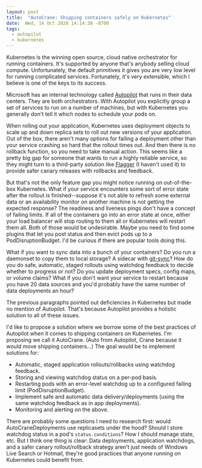 ```yaml
---
layout: post
title:  "AutoCrane: Shipping containers safely on Kubernetes"
date:  Wed, 14 Oct 2020 14:14:38 -0700
tags:
  - autopilot
  - kubernetes
---
```


Kubernetes is the winning open source, cloud native orchestrator for
running containers. It's supported by anyone that's anybody selling
cloud compute. Unfortunately, the default primitives it gives you are
very low level for running complicated services. Fortunately, it's
very extensible, which I believe is one of the keys to its success.

Microsoft has an internal technology called
[Autopilot](https://www.microsoft.com/en-us/research/publication/autopilot-automatic-data-center-management/)
that runs in their data centers. They are both orchestrators. With
Autopilot you explicitly group a set of services to run on a number of
machines, but with Kubernetes you generally don't tell it which nodes to
schedule your pods on.

When rolling out your application, Kubernetes uses deployment objects
to scale up and down replica sets to roll out new versions of your
application. Out of the box, there aren't many options for failing a
deployment other than your service crashing so hard that the rollout
times out. And then there is no rollback function, so you need to take
manual action. This seems like a pretty big gap for someone that wants
to run a highly reliable service, so they might turn to a third-party
solution like [Flagger](https://flagger.app/) (I haven't used it) to
provide safer canary releases with rollbacks and feedback.

But that's not the only feature gap you might notice running on
out-of-the-box Kubernetes. What if your service encounters some sort
of error state after the rollout is finished--suppose it's not able to
refresh some external data or an availability monitor on another
machine is not getting the expected response?
The readiness and liveness pings don't have a concept of failing
limits. If all of the containers go into an error state at once,
either your load balancer will stop routing to them all or Kubernetes
will restart them all. Both of those would be undesirable. Maybe you
need to find some plugins that let you post status and then evict pods
up to a PodDisruptionBudget. I'd be curious if there are popular tools
doing this.

What if you want to sync data into a bunch of your containers? Do you
run a daemonset to copy them to local storage? A sidecar with
[git-sync](https://github.com/kubernetes/git-sync)? How do you do
safe, automatic, staged rollouts using watchdog feedback to decide
whether to progress or not? Do you update deployment specs, config
maps, or volume claims? What if you don't want your service to restart
because you have 20 data sources and you'd probably have the same
number of data deployments an hour?

The previous paragraphs pointed out deficiencies in Kubernetes but
made no mention of Autopilot. That's because Autopilot provides a
holistic solution to all of these issues.

I'd like to propose a solution where we borrow some of the best
practices of Autopilot when it comes to shipping containers on
Kubernetes. I'm proposing we call it AutoCrane. (Auto from Autopilot,
Crane because it would move shipping containers...) The goal would be
to implement solutions for:

  - Automatic, staged application rollouts/rollbacks using
    watchdog feedback.
  - Storing and viewing watchdog status on a per-pod basis.
  - Restarting pods with an error-level watchdog up to a configured
    failing limit (PodDisruptionBudget).
  - Implement safe and automatic data delivery/deployments (using the
    same watchdog feedback as in app deployments).
  - Monitoring and alerting on the above.

There are probably some questions I need to research first: would
AutoCraneDeployments use replicasets under the hood? Should I store
watchdog status in a pod's `status.conditions`? How I should manage
state, etc. But I think one thing is clear: Data deployments,
application watchdogs, and a safer canary rollout/rollback strategy
aren't just needs of Windows Live Search or Hotmail, they're good
practices that anyone running on Kubernetes could benefit from.
